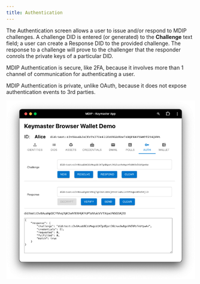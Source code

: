 ```yaml
---
title: Authentication
---
```


The Authentication screen allows a user to issue and/or respond to MDIP challenges. A challenge DID is entered (or generated) to the **Challenge** text field; a user can create a Response DID to the provided challenge. The response to a challenge will prove to the challenger that the responder conrols the private keys of a particular DID.

MDIP Authentication is secure, like 2FA, because it involves more than 1 channel of communication for authenticating a user.

MDIP Authentication is private, unlike OAuth, because it does not expose authentication events to 3rd parties.

![Authentication screen](authentication-screen.png)